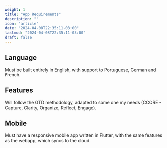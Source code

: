 ```yaml
---
weight: 1
title: "App Requirements"
description: ""
icon: "article"
date: "2024-04-08T22:35:11-03:00"
lastmod: "2024-04-08T22:35:11-03:00"
draft: false
---
```


## Language

Must be built entirely in English, with support to Portuguese, German and French.

## Features

Will follow the GTD methodology, adapted to some one my needs (CCORE - Capture, Clarity, Organize, Reflect, Engage).

## Mobile

Must have a responsive mobile app written in Flutter, with the same features as the webapp, which syncs to the cloud.
